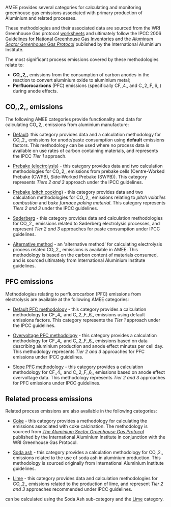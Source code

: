 AMEE provides several categories for calculating and monitoring
greenhouse gas emissions associated with primary production of Aluminium
and related processes.

These methodologies and their associated data are sourced from the WRI
Greenhouse Gas protocol
[worksheets](http://www.ghgprotocol.org/calculation-tools/all-tools) and
ultimately follow the IPCC 2006 [Guidelines for National Greenhouse Gas
Inventories](http://www.ipcc-nggip.iges.or.jp/public/2006gl/index.html)
and the *[Aluminum Sector Greenhouse Gas
Protocol](http://www.world-aluminium.org/cache/fl0000127.pdf)* published
by the International Aluminium Institute.

The most significant process emissions covered by these methodologies
relate to:

  - **CO,,2,,** emissions from the consumption of carbon anodes in the
    reaction to convert aluminium oxide to aluminium metal;
  - **Perfluorocarbons** (PFC) emissions (specifically CF,,4,, and
    C,,2,,F,,6,,) during anode effects.

## CO,,2,, emissions

The following AMEE categories provide functionality and data for
calculating CO,,2,, emissions from aluminium manufacture:

  - [Default](Aluminium_defaults): this category provides data and a
    calculation methodology for CO,,2,, emissions for anode/paste
    consumption using **default** emissions factors. This methodology
    can be used where no process data is available on use rates of
    carbon containing materials, and represents the IPCC *Tier 1*
    approach.

<!-- end list -->

  - [Prebake (electrolysis)](Aluminium_prebake_electrolysis) - this
    category provides data and two calculation methodologies for CO,,2,,
    emissions from prebake cells (Centre-Worked Prebake (CWPB),
    Side-Worked Prebake (SWPB)). This category represents *Tiers 2 and
    3* approach under the IPCC guidelines.

<!-- end list -->

  - [Prebake (pitch cooking)](Aluminium_prebake_pitchcooking) - this
    category provides data and two calculation methodologies for CO,,2,,
    emissions relating to *pitch volatiles combustion* and *bake furnace
    paking material*. This category represents *Tiers 2 and 3* under the
    IPCC guidelines.

<!-- end list -->

  - [Søderberg](Aluminium_soderberg) - this category provides data and
    calculation methodologies for CO,,2,, emissions related to Søderberg
    electrolysis processes, and represent *Tier 2 and 3* approaches for
    paste consumption under IPCC guidelines.

<!-- end list -->

  - [Alternative method](Aluminium_alternative) - an 'alternative
    method' for calculating electrolysis process related CO,,2,,
    emissions is available in AMEE. This methodology is based on the
    carbon content of materials consumed, and is sourced ultimately from
    International Aluminium Institute guidelines.

## PFC emissions

Methodologies relating to perfluorocarbon (PFC) emissions from
electrolysis are available at the following AMEE categories:

  - [Default PFC methodology](Aluminium_PFC_Defaults) - this category
    provides a calculation methodology for CF,,4,, and C,,2,,F,,6,,
    emissions using default emissions factors. This category represents
    the *Tier 1* approach under the IPCC guidelines.

<!-- end list -->

  - [Overvoltage PFC methodology](Aluminium_PFC_Overvoltage) - this
    category provides a calculation methodology for CF,,4,, and
    C,,2,,F,,6,, emissions based on data describing aluminium production
    and anode effect minutes per cell day. This methodology represents
    *Tier 2 and 3* approaches for PFC emissions under IPCC guidelines.

<!-- end list -->

  - [Slope PFC methodology](Aluminium_PFC_Slope) - this category
    provides a calculation methodology for CF,,4,, and C,,2,,F,,6,,
    emissions based on anode effect overvoltage data. This methodology
    represents *Tier 2 and 3* approaches for PFC emissions under IPCC
    guidelines.

## Related process emissions

Related process emissions are also available in the following
categories:

  - [Coke](Coke_calcination) - this category provides a methodology for
    calculating the emissions associated with coke calcination. The
    methodology is sourced from *[The Aluminium Sector Greenhouse Gas
    Protocol](http://www.ghgprotocol.org/downloads/calcs/aluminium.pdf)*
    published by the International Aluminium Institute in conjunction
    with the WRI Greenhouse Gas Protocol.

<!-- end list -->

  - [Soda ash](Aluminium_soda_ash) - this category provides a
    calculation methodology for CO,,2,, emissions related to the use of
    soda ash in aluminium production. This methodology is sourced
    originally from International Aluminium Institute guidelines.

<!-- end list -->

  - [Lime](Lime) - this category provides data and calculation
    methodologies for CO,,2,, emissions related to the production of
    lime, and represent *Tier 2 and 3* approaches recommended under IPCC
    guidelines.

can be calculated using the Soda Ash sub-category and the [Lime](Lime)
category.
